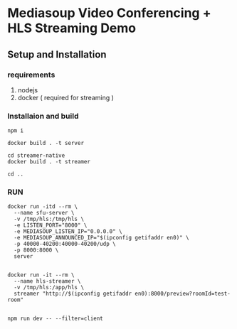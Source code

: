 # Mediasoup Video Conferencing + HLS Streaming Demo

## Setup and Installation

### requirements

1. nodejs
2. docker ( required for streaming )

### Installaion and build

```
npm i

docker build . -t server

cd streamer-native
docker build . -t streamer

cd ..

```

### RUN

```
docker run -itd --rm \
  --name sfu-server \
  -v /tmp/hls:/tmp/hls \
  -e LISTEN_PORT="8000" \
  -e MEDIASOUP_LISTEN_IP="0.0.0.0" \
  -e MEDIASOUP_ANNOUNCED_IP="$(ipconfig getifaddr en0)" \
  -p 40000-40200:40000-40200/udp \
  -p 8000:8000 \
  server


docker run -it --rm \
  --name hls-streamer \
  -v /tmp/hls:/app/hls \
  streamer "http://$(ipconfig getifaddr en0):8000/preview?roomId=test-room"


npm run dev -- --filter=client

```
